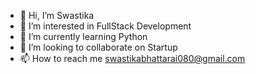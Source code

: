 - 👋 Hi, I’m Swastika
- 👀 I’m interested in FullStack Development
- 🌱 I’m currently learning Python
- 💞️ I’m looking to collaborate on Startup
- 📫 How to reach me swastikabhattarai080@gmail.com

<!---
akitsawsbhattarai/akitsawsbhattarai is a ✨ special ✨ repository because its `README.md` (this file) appears on your GitHub profile.
You can click the Preview link to take a look at your changes.
--->
